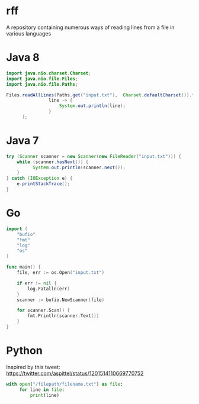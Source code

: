 # rff
A repository containing numerous ways of reading lines from a file in various languages




# Java 8
```java
import java.nio.charset.Charset;
import java.nio.file.Files;
import java.nio.file.Paths;

Files.readAllLines(Paths.get("input.txt"),  Charset.defaultCharset()).forEach(
                line -> {
                    System.out.println(line);
                }
      );
```

# Java 7

```java
try (Scanner scanner = new Scanner(new FileReader("input.txt"))) {
    while (scanner.hasNext()) {
          System.out.println(scanner.next());
    }
} catch (IOException e) {
    e.printStackTrace();
}
```

# Go
```go
import (
	"bufio"
	"fmt"
	"log"
	"os"
)

func main() {
	file, err := os.Open("input.txt")

	if err != nil {
		log.Fatalln(err)
	}
	scanner := bufio.NewScanner(file)

	for scanner.Scan() {
		fmt.Println(scanner.Text())
	}
}
```

# Python
Inspired by this tweet: https://twitter.com/aspittel/status/1201514110669770752
```py
with open("/filepath/filename.txt") as file:
     for line in file:
         print(line)
```
